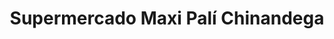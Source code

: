 ---
title: "Supermercado Maxi Palí Chinandega"
url: /chinandega/supermercado-maxi-pali-chinandega/
shop: supermercado
---